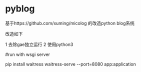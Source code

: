 # pyblog

基于https://github.com/xuming/micolog 的改造python blog系统

改造如下

1 去除gae独立运行
2 使用python3

#run with wsgi server

pip install waitress
waitress-serve --port=8080 app:application